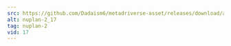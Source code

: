 ```yaml
---
src: https://github.com/Dadaism6/metadriverse-asset/releases/download/assetsv1.0.2/nuplan-2_17.mp4
alt: nuplan-2_17
tag: nuplan-2
vid: 17
---
```

